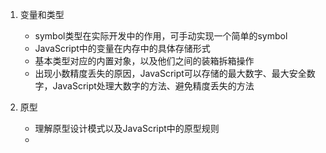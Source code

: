 1. 变量和类型
    - symbol类型在实际开发中的作用，可手动实现一个简单的symbol
    - JavaScript中的变量在内存中的具体存储形式
    - 基本类型对应的内置对象，以及他们之间的装箱拆箱操作
    - 出现小数精度丢失的原因，JavaScript可以存储的最大数字、最大安全数字，JavaScript处理大数字的方法、避免精度丢失的方法

2. 原型
   - 理解原型设计模式以及JavaScript中的原型规则
   -
